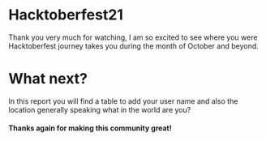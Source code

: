 # Hacktoberfest21

Thank you very much for watching, I am so excited to see where you were Hacktoberfest journey takes you during the month of October and beyond.

# What next?
In this report you will find a table to add your user name and also the location generally speaking what in the world are you? 

#### Thanks again for making this community great!

